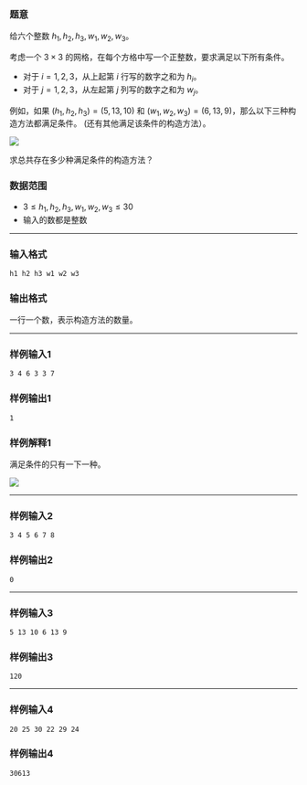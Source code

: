 ### 题意

给六个整数 $h_1 ,h_2 ,h_3 ,w_1 ,w_2 ,w_3$。

考虑一个 $3\times 3$ 的网格，在每个方格中写一个正整数，要求满足以下所有条件。

- 对于 $i=1,2,3$，从上起第 $i$ 行写的数字之和为 $h_i$。
- 对于 $j=1,2,3$，从左起第 $j$ 列写的数字之和为 $w_j$。

例如，如果 $(h_1 ,h_2 ,h_3 )=(5,13,10)$ 和 $(w_1 ,w_2 ,w_3 )=(6,13,9)$，那么以下三种构造方法都满足条件。 (还有其他满足该条件的构造方法）。

![](https://img.atcoder.jp/ghi/42e99457e52ca5e6d335b2dbda72d9ab.png)

求总共存在多少种满足条件的构造方法？

### 数据范围

- $3\leq h_1,h_2,h_3,w_1,w_2,w_3\leq 30$
- 输入的数都是整数

---

### 输入格式

```
h1 h2 h3 w1 w2 w3
```

### 输出格式

一行一个数，表示构造方法的数量。

---

### 样例输入1

```
3 4 6 3 3 7
```

### 样例输出1

```
1
```

### 样例解释1

满足条件的只有一下一种。

![](https://img.atcoder.jp/ghi/d53ea47321716fe799854c72b7beff3c.jpg)

---

### 样例输入2

```
3 4 5 6 7 8
```

### 样例输出2

```
0
```

---

### 样例输入3

```
5 13 10 6 13 9
```

### 样例输出3

```
120
```

---

### 样例输入4

```
20 25 30 22 29 24
```

### 样例输出4

```
30613
```